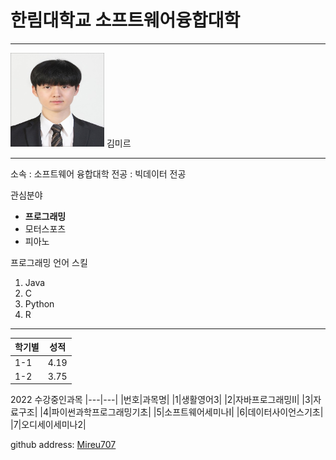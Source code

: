# 한림대학교 소프트웨어융합대학
-----
<img src=Mireu.jpg height=150 width=150>
김미르

----

소속 : 소프트웨어 융합대학
전공 : 빅데이터 전공

관심분야   
* **프로그래밍**
* 모터스포츠
* 피아노

프로그래밍 언어 스킬
1. Java
2. C
3. Python
4. R

-------------

|학기별|성적| 
|---|---|
|1-1|4.19|
|1-2|3.75|


2022 수강중인과목
|---|---|
|번호|과목명|
|1|생활영어3|
|2|자바프로그래밍II|
|3|자료구조|
|4|파이썬과학프로그래밍기초|
|5|소프트웨어세미나I|
|6|데이터사이언스기초|
|7|오디세이세미나2|


github address: [Mireu707][github]

[github]:https://github.com/Mireu707
